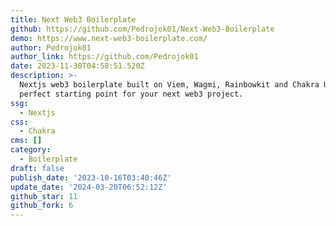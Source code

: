 ```yaml
---
title: Next Web3 Boilerplate
github: https://github.com/Pedrojok01/Next-Web3-Boilerplate
demo: https://www.next-web3-boilerplate.com/
author: Pedrojok01
author_link: https://github.com/Pedrojok01
date: 2023-11-30T04:58:51.520Z
description: >-
  Nextjs web3 boilerplate built on Viem, Wagmi, Rainbowkit and Chakra UI. The
  perfect starting point for your next web3 project.
ssg:
  - Nextjs
css:
  - Chakra
cms: []
category:
  - Boilerplate
draft: false
publish_date: '2023-10-16T03:40:46Z'
update_date: '2024-03-20T06:52:12Z'
github_star: 11
github_fork: 6
---
```


